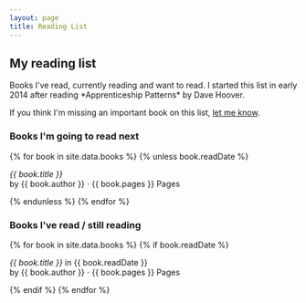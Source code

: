 ```yaml
---
layout: page
title: Reading List
---
```

<h2>My reading list</h2>
Books I've read, currently reading and want to read. I started this list in early 2014 after reading *Apprenticeship Patterns* by Dave Hoover.

If you think I'm missing an important book on this list, [let me know](http://twitter.com/phansch).

<h3>Books I'm going to read next</h3>

{% for book in site.data.books %}
  {% unless book.readDate %}
  <p class="book">
    <em>{{ book.title }}</em>
    <br />by {{ book.author }} &sdot; {{ book.pages }} Pages
  </p>
  {% endunless %}
{% endfor %}

<h3>Books I've read / still reading</h3>
{% for book in site.data.books %}
  {% if book.readDate %}
  <p class="book">
    <em>{{ book.title }}</em> in {{ book.readDate }}
    <br />by {{ book.author }} &sdot; {{ book.pages }} Pages
  </p>
  {% endif %}
{% endfor %}
